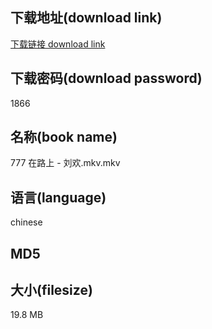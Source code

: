 ## 下载地址(download link)
[下载链接 download link](https://tutu365.netlify.app/?s=777+%E5%9C%A8%E8%B7%AF%E4%B8%8A+-+%E5%88%98%E6%AC%A2.mkv)

## 下载密码(download password)
1866

## 名称(book name)
777 在路上 - 刘欢.mkv.mkv

## 语言(language)
chinese

## MD5


## 大小(filesize)
19.8 MB
